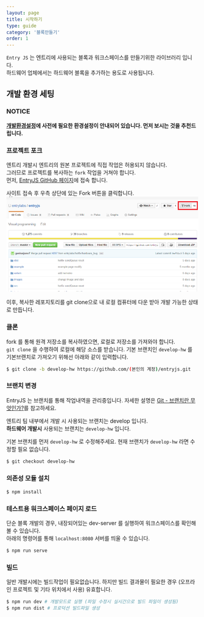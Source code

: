 ```yaml
---
layout: page
title: 시작하기
type: guide
category: '블록만들기'
order: 1
---
```


`Entry JS` 는 엔트리에 사용되는 블록과 워크스페이스를 만들기위한 라이브러리 입니다.  
하드웨어 업체에서는 하드웨어 블록을 추가하는 용도로 사용됩니다.

## 개발 환경 세팅
### NOTICE
**[개발환경설정](/guide/basic/setting_environment.html)에 사전에 필요한 환경설정이 안내되어 있습니다. 먼저 보시는 것을 추천드립니다.**

### 프로젝트 포크
엔트리 개발시 엔트리의 원본 프로젝트에 직접 작업은 허용되지 않습니다.  
그러므로 프로젝트를 복사하는 `fork` 작업을 거쳐야 합니다.  
먼저, [EntryJS GitHub 페이지](https://github.com/entrylabs/entryjs)에 접속 합니다.  

사이트 접속 후 우측 상단에 있는 Fork 버튼을 클릭합니다.
![Fork](/images/entry-hw/fork.png)  

이후, 복사한 레포지토리를 git clone으로 내 로컬 컴퓨터에 다운 받아 개발 가능한 상태로 만듭니다.  

### 클론

fork 를 통해 원격 저장소를 복사하였으면, 로컬로 저장소를 가져와야 합니다.  
`git clone` 을 수행하여 로컬에 해당 소스를 받습니다. 기본 브랜치인 `develop-hw` 를 기본브랜치로 가져오기 위해선 아래와 같이 입력합니다.
``` bash
$ git clone -b develop-hw https://github.com/(본인의 계정)/entryjs.git
```

### 브랜치 변경

EntryJS 는 브랜치를 통해 작업내역을 관리중입니다. 
자세한 설명은 [Git - 브랜치란 무엇인가?](https://git-scm.com/book/ko/v1/Git-%EB%B8%8C%EB%9E%9C%EC%B9%98-%EB%B8%8C%EB%9E%9C%EC%B9%98%EB%9E%80-%EB%AC%B4%EC%97%87%EC%9D%B8%EA%B0%80%3F)를 참고하세요.  

엔트리 팀 내부에서 개발 시 사용되는 브랜치는 develop 입니다.  
**하드웨어 개발시** 사용되는 브랜치는 `develop-hw` 입니다.

기본 브랜치를 먼저 `develop-hw` 로 수정해주세요. 현재 브랜치가 `develop-hw` 라면 수정할 필요 없습니다.
``` bash
$ git checkout develop-hw
```

### 의존성 모듈 설치  
```bash
$ npm install
```

### 테스트용 워크스페이스 페이지 로드

단순 블록 개발의 경우, 내장되어있는 dev-server 를 실행하여 워크스페이스를 확인해 볼 수 있습니다.  
아래의 명령어를 통해 `localhost:8080` 서버를 띄울 수 있습니다.

```bash
$ npm run serve
```

### 빌드

일반 개발시에는 빌드작업이 필요없습니다. 하지만 빌드 결과물이 필요한 경우 (오프라인 프로젝트 및 기타 위치에서 사용) 유효합니다.

``` bash
$ npm run dev # 개발모드로 실행 (파일 수정시 실시간으로 빌드 파일이 생성됨)
$ npm run dist # 프로덕션 빌드파일 생성
```

